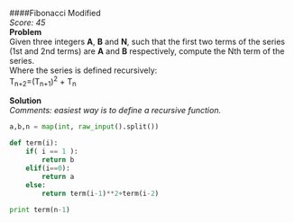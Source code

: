 ####Fibonacci Modified  
*Score: 45*  
**Problem**  
Given three integers **A**, **B** and **N**, such that the first two terms of the series (1st and 2nd terms) are **A** and **B** respectively, compute the Nth term of the series.  
Where the series is defined recursively:  
T<sub>n+2</sub>=(T<sub>n+1</sub>)<sup>2</sup> + T<sub>n</sub>  


**Solution**  
*Comments: easiest way is to define a recursive function.*
```python
a,b,n = map(int, raw_input().split())

def term(i):
    if( i == 1 ):
        return b
    elif(i==0):
        return a
    else:
        return term(i-1)**2+term(i-2)
    
print term(n-1)
```  
